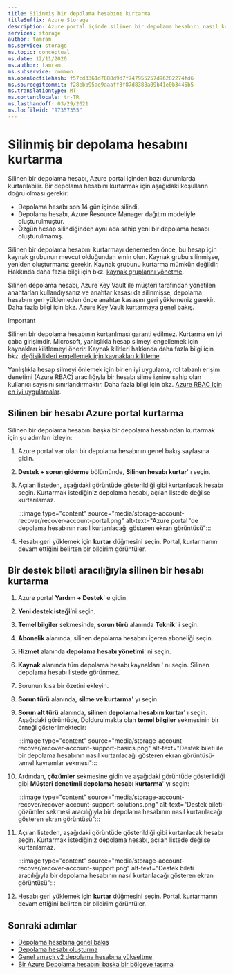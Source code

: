 ```yaml
---
title: Silinmiş bir depolama hesabını kurtarma
titleSuffix: Azure Storage
description: Azure portal içinde silinen bir depolama hesabını nasıl kurtaracağınızı öğrenin.
services: storage
author: tamram
ms.service: storage
ms.topic: conceptual
ms.date: 12/11/2020
ms.author: tamram
ms.subservice: common
ms.openlocfilehash: f57cd3361d7888d9d7f747955257d96282274fd6
ms.sourcegitcommit: f28ebb95ae9aaaff3f87d8388a09b41e0b3445b5
ms.translationtype: MT
ms.contentlocale: tr-TR
ms.lasthandoff: 03/29/2021
ms.locfileid: "97357355"
---
```

# <a name="recover-a-deleted-storage-account"></a>Silinmiş bir depolama hesabını kurtarma

Silinen bir depolama hesabı, Azure portal içinden bazı durumlarda kurtarılabilir. Bir depolama hesabını kurtarmak için aşağıdaki koşulların doğru olması gerekir:

- Depolama hesabı son 14 gün içinde silindi.
- Depolama hesabı, Azure Resource Manager dağıtım modeliyle oluşturulmuştur.
- Özgün hesap silindiğinden aynı ada sahip yeni bir depolama hesabı oluşturulmamış.

Silinen bir depolama hesabını kurtarmayı denemeden önce, bu hesap için kaynak grubunun mevcut olduğundan emin olun. Kaynak grubu silinmişse, yeniden oluşturmanız gerekir. Kaynak grubunu kurtarma mümkün değildir. Hakkında daha fazla bilgi için bkz. [kaynak gruplarını yönetme](../../azure-resource-manager/management/manage-resource-groups-portal.md).

Silinen depolama hesabı, Azure Key Vault ile müşteri tarafından yönetilen anahtarları kullandıysanız ve anahtar kasası da silinmişse, depolama hesabını geri yüklemeden önce anahtar kasasını geri yüklemeniz gerekir. Daha fazla bilgi için bkz. [Azure Key Vault kurtarmaya genel bakış](../../key-vault/general/key-vault-recovery.md).

> [!IMPORTANT]
> Silinen bir depolama hesabının kurtarılması garanti edilmez. Kurtarma en iyi çaba girişimdir. Microsoft, yanlışlıkla hesap silmeyi engellemek için kaynakları kilitlemeyi önerir. Kaynak kilitleri hakkında daha fazla bilgi için bkz. [değişiklikleri engellemek için kaynakları kilitleme](../../azure-resource-manager/management/lock-resources.md).
>
> Yanlışlıkla hesap silmeyi önlemek için bir en iyi uygulama, rol tabanlı erişim denetimi (Azure RBAC) aracılığıyla bir hesabı silme iznine sahip olan kullanıcı sayısını sınırlandırmaktır. Daha fazla bilgi için bkz. [Azure RBAC Için en iyi uygulamalar](../../role-based-access-control/best-practices.md).

## <a name="recover-a-deleted-account-from-the-azure-portal"></a>Silinen bir hesabı Azure portal kurtarma

Silinen bir depolama hesabını başka bir depolama hesabından kurtarmak için şu adımları izleyin:

1. Azure portal var olan bir depolama hesabının genel bakış sayfasına gidin.
1. **Destek + sorun giderme** bölümünde, **Silinen hesabı kurtar**' ı seçin.
1. Açılan listeden, aşağıdaki görüntüde gösterildiği gibi kurtarılacak hesabı seçin. Kurtarmak istediğiniz depolama hesabı, açılan listede değilse kurtarılamaz.

    :::image type="content" source="media/storage-account-recover/recover-account-portal.png" alt-text="Azure portal 'de depolama hesabının nasıl kurtarılacağı gösteren ekran görüntüsü":::

1. Hesabı geri yüklemek için **kurtar** düğmesini seçin. Portal, kurtarmanın devam ettiğini belirten bir bildirim görüntüler.

## <a name="recover-a-deleted-account-via-a-support-ticket"></a>Bir destek bileti aracılığıyla silinen bir hesabı kurtarma

1. Azure portal **Yardım + Destek**' e gidin.
1. **Yeni destek isteği**’ni seçin.
1. **Temel bilgiler** sekmesinde, **sorun türü** alanında **Teknik**' i seçin.
1. **Abonelik** alanında, silinen depolama hesabını içeren aboneliği seçin.
1. **Hizmet** alanında **depolama hesabı yönetimi**' ni seçin.
1. **Kaynak** alanında tüm depolama hesabı kaynakları ' nı seçin. Silinen depolama hesabı listede görünmez.
1. Sorunun kısa bir özetini ekleyin.
1. **Sorun türü** alanında, **silme ve kurtarma**' yı seçin.
1. **Sorun alt türü** alanında, **silinen depolama hesabını kurtar**' ı seçin. Aşağıdaki görüntüde, Doldurulmakta olan **temel bilgiler** sekmesinin bir örneği gösterilmektedir:

    :::image type="content" source="media/storage-account-recover/recover-account-support-basics.png" alt-text="Destek bileti ile bir depolama hesabının nasıl kurtarılacağı gösteren ekran görüntüsü-temel kavramlar sekmesi":::

1. Ardından, **çözümler** sekmesine gidin ve aşağıdaki görüntüde gösterildiği gibi **Müşteri denetimli depolama hesabı kurtarma**' yı seçin:

    :::image type="content" source="media/storage-account-recover/recover-account-support-solutions.png" alt-text="Destek bileti-çözümler sekmesi aracılığıyla bir depolama hesabının nasıl kurtarılacağı gösteren ekran görüntüsü":::

1. Açılan listeden, aşağıdaki görüntüde gösterildiği gibi kurtarılacak hesabı seçin. Kurtarmak istediğiniz depolama hesabı, açılan listede değilse kurtarılamaz.

    :::image type="content" source="media/storage-account-recover/recover-account-support.png" alt-text="Destek bileti aracılığıyla bir depolama hesabının nasıl kurtarılacağı gösteren ekran görüntüsü":::

1. Hesabı geri yüklemek için **kurtar** düğmesini seçin. Portal, kurtarmanın devam ettiğini belirten bir bildirim görüntüler.

## <a name="next-steps"></a>Sonraki adımlar

- [Depolama hesabına genel bakış](storage-account-overview.md)
- [Depolama hesabı oluşturma](storage-account-create.md)
- [Genel amaçlı v2 depolama hesabına yükseltme](storage-account-upgrade.md)
- [Bir Azure Depolama hesabını başka bir bölgeye taşıma](storage-account-move.md)